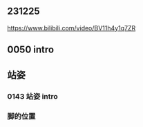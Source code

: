 ## 231225

https://www.bilibili.com/video/BV11h4y1q7ZR

## 0050 intro

## 站姿

### 0143 站姿 intro

### 脚的位置
